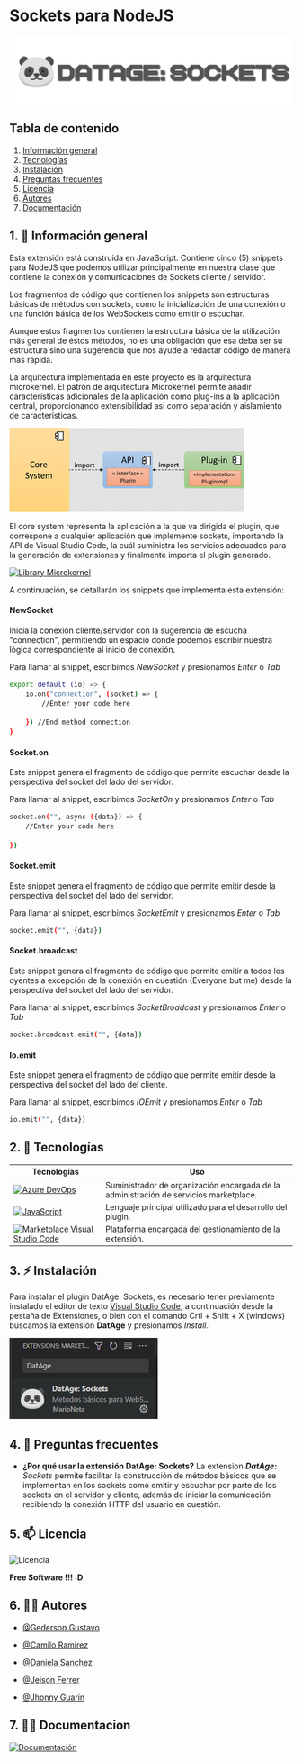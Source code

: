 # Sockets para NodeJS

[![DatAge](https://raw.githubusercontent.com/GedersonG/socket-extension/main/img/Adjust-logo.png)](https://datage-production.up.railway.app/)

## Tabla de contenido
1. [Información general](#1--información-general)
2. [Tecnologías](#2--tecnologías)
3. [Instalación](#3-%EF%B8%8F-instalación)
4. [Preguntas frecuentes](#4--preguntas-frecuentes)
5. [Licencia](#5--licencia)
6. [Autores](#6--autores)
7. [Documentación](#7--documentacion)

## 1. 🤔 Información general

Esta extensión está construida en JavaScript. Contiene cinco (5) snippets para NodeJS que podemos utilizar principalmente en nuestra clase que contiene la conexión y comunicaciones de Sockets cliente / servidor.

Los fragmentos de código que contienen los snippets son estructuras básicas de métodos con sockets, como la inicialización de una conexión o una función básica de los WebSockets como emitir o escuchar.

Aunque estos fragmentos contienen la estructura básica de la utilización más general de éstos métodos, no es una obligación que esa deba ser su estructura sino una sugerencia que nos ayude a redactar código de manera mas rápida.

La arquitectura implementada en este proyecto es la arquitectura microkernel. El patrón de arquitectura Microkernel permite añadir características adicionales de la aplicación como plug-ins a la aplicación central, proporcionando extensibilidad así como separación y aislamiento de características.

[![Microkernel](https://raw.githubusercontent.com/GedersonG/socket-extension/main/img/Microkernel.PNG)](https://reactiveprogramming.io/blog/es/estilos-arquitectonicos/microkernel)

El core system representa la aplicación a la que va dirigida el plugin, que correspone a cualquier aplicación que implemente sockets, importando la API de Visual Studio Code, la cuál suministra los servicios adecuados para la generación de extensiones y finalmente importa el plugin generado.

[![Library Microkernel](https://w7.pngwing.com/pngs/996/157/png-transparent-exokernel-operating-systems-microkernel-system-call-computer-text-computer-material-thumbnail.png)](https://raw.githubusercontent.com/GedersonG/socket-extension/main/img/Library.PNG)

A continuación, se detallarán los snippets que implementa esta extensión:

#### NewSocket

Inicia la conexión cliente/servidor con la sugerencia de escucha "connection", permitiendo un espacio donde podemos escribir nuestra lógica correspondiente al inicio de conexión.

Para llamar al snippet, escribimos _NewSocket_ y presionamos _Enter_ o _Tab_

```sh
export default (io) => {
    io.on("connection", (socket) => {
        //Enter your code here

    }) //End method connection
}
```

#### Socket.on

Este snippet genera el fragmento de código que permite escuchar desde la perspectiva del socket del lado del servidor.

Para llamar al snippet, escribimos _SocketOn_ y presionamos _Enter_ o _Tab_

```sh
socket.on("", async ({data}) => {
    //Enter your code here

})
```

#### Socket.emit

Este snippet genera el fragmento de código que permite emitir desde la perspectiva del socket del lado del servidor.

Para llamar al snippet, escribimos _SocketEmit_ y presionamos _Enter_ o _Tab_

```sh
socket.emit("", {data})
```

#### Socket.broadcast

Este snippet genera el fragmento de código que permite emitir a todos los oyentes a excepción de la conexión en cuestión (Everyone but me) desde la perspectiva del socket del lado del servidor.

Para llamar al snippet, escribimos _SocketBroadcast_ y presionamos _Enter_ o _Tab_

```sh
socket.broadcast.emit("", {data})
```

#### Io.emit

Este snippet genera el fragmento de código que permite emitir desde la perspectiva del socket del lado del cliente.

Para llamar al snippet, escribimos _IOEmit_ y presionamos _Enter_ o _Tab_

```sh
io.emit("", {data})
```

## 2. 🔗 Tecnologías


| Tecnologías                                                                        | Uso                                                                            |
|-------------------------------------------------------------------------------|----------------------------------------------------------------------------------------|
| [![Azure DevOps](https://img.shields.io/badge/Azure_Devops-blue)](https://azure.microsoft.com/es-es/products/devops)             | Suministrador de organización encargada de la administración de servicios marketplace. |
| [![JavaScript](https://img.shields.io/badge/JavaScript-yellow)](https://www.javascript.com/)                                     | Lenguaje principal utilizado para el desarrollo del plugin.                            |
| [![Marketplace Visual Studio Code](https://img.shields.io/badge/Marketplace_Visual_Studio_Code-red)](https://marketplace.visualstudio.com/vscode) | Plataforma encargada del gestionamiento de la extensión.

## 3. ⚡️ Instalación

Para instalar el plugin DatAge: Sockets, es necesario tener previamente instalado el editor de texto [Visual Studio Code](https://code.visualstudio.com/), a continuación desde la pestaña de Extensiones, o bien con el comando Crtl + Shift + X (windows) buscamos la extensión **DatAge** y presionamos _Install_.

![Extensión sockets - DatAge](https://raw.githubusercontent.com/GedersonG/socket-extension/main/img/extension-datage.PNG)

## 4. 💬 Preguntas frecuentes

- **¿Por qué usar la extensión DatAge: Sockets?**
    La extension _**DatAge:** Sockets_ permite facilitar la construcción de métodos básicos que se implementan en los sockets como emitir y escuchar por parte de los sockets en el servidor y cliente, además de iniciar la comunicación recibiendo la conexión HTTP del usuario en cuestión.

## 5. 📫 Licencia

![Licencia](https://img.shields.io/badge/Licencia-MTI-blue)

**Free Software !!! :D**

## 6. 👯‍♀️ Autores

- [@Gederson Gustavo](https://github.com/GedersonG)

- [@Camilo Ramirez](https://www.github.com/CamiloRamirezP)

- [@Daniela Sanchez](https://www.github.com/DanielaSanchezb)

- [@Jeison Ferrer](https://www.github.com/joferrer)

- [@Jhonny Guarin](https://www.github.com/JhonnyGCH)

## 7. 👩‍💻 Documentacion

[![Documentación](https://img.shields.io/badge/Documentaci%C3%B3n-blueviolet)](https://docs.google.com/document/d/1gewPhSp0FSilMlkJxB-aGiw4JRkLItmUHs6Aegr1xIM/edit?usp=sharing)
